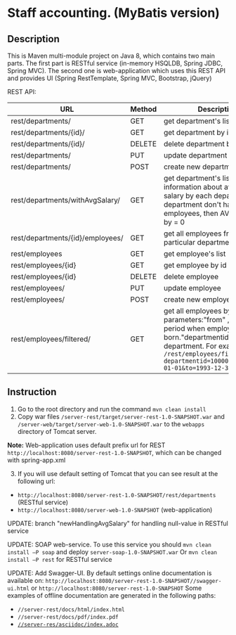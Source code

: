 # Staff accounting. (MyBatis version)

## Description
 This is Maven multi-module project on Java 8, which contains two main parts. The first part is RESTful service (in-memory HSQLDB, Spring JDBC, Spring MVC). The second one is web-application which uses this REST API and provides UI (Spring RestTemplate, Spring MVC, Bootstrap, jQuery)

REST API:

URL	| Method	| Description
--- | ------- | ---------------
rest/departments/|GET|get department's list
rest/departments/{id}/|GET|get department by id
rest/departments/{id}/|DELETE|delete department by id
rest/departments/|PUT|update department
rest/departments/|POST|create new department
rest/departments/withAvgSalary/|GET|get department's list with information about average salary by each department. If department don't have any employees, then AVG salary will by = 0
rest/departments/{id}/employees/|GET|get all employees from particular  department
rest/employees|GET|get employee's list
rest/employees/{id}|GET|get employee by id
rest/employees/{id}|DELETE|delete employee
rest/employees/|PUT|update employee
rest/employees/|POST|create new employee
rest/employees/filtered/|GET|get all employees by filter with parameters:"from" ,"to" - period when employee was born."departmentid" - id of department. For example: `/rest/employees/filtered?departmentid=100000&from=1993-01-01&to=1993-12-31` 


## Instruction
1.	Go to the root directory and run the command `mvn clean install`
2.	Copy war files `/server-rest/target/server-rest-1.0-SNAPSHOT.war` and `/server-web/target/server-web-1.0-SNAPSHOT.war` to the `webapps` directory of Tomcat server.

   **Note:** Web-application uses default prefix url for REST `http://localhost:8080/server-rest-1.0-SNAPSHOT`, which can be changed with spring-app.xml
   
3.	If you will use default setting of Tomcat that 
you can see result at the following url:

  - `http://localhost:8080/server-rest-1.0-SNAPSHOT/rest/departments` (RESTful service)
  - `http://localhost:8080/server-web-1.0-SNAPSHOT` (web-application)

UPDATE: branch "newHandlingAvgSalary" for handling null-value in RESTful service

UPDATE: SOAP web-service. To use this service you should `mvn clean install –P soap` and deploy `server-soap-1.0-SNAPSHOT.war`
         Or `mvn clean install –P rest` for RESTful service

UPDATE: Add Swagger-UI.
By default settings online documentation is available on: 
 `http://localhost:8080/server-rest-1.0-SNAPSHOT//swagger-ui.html`
or `http://localhost:8080/server-rest-1.0-SNAPSHOT`
Some examples of offline documentation are generated in the following paths:
 - `//server-rest/docs/html/index.html`
 - `//server-rest/docs/pdf/index.pdf`
 -  [`//server-res/asciidoc/index.adoc`](https://github.com/mrigor87/department/tree/master/server-rest/asciidoc/index.adoc)



